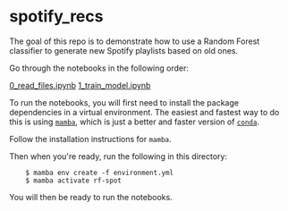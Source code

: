 # spotify_recs

The goal of this repo is to demonstrate how to use a Random Forest classifier to generate new Spotify playlists based on old ones. 

Go through the notebooks in the following order:

[0_read_files.ipynb](./0_read_files.ipynb)
[1_train_model.ipynb](./1_train_model.ipynb)

To run the notebooks, you will first need to install the package dependencies in a virtual environment. The easiest and fastest way to do this is using [`mamba`](https://mamba.readthedocs.io/en/latest/installation.html), which is just a better and faster version of [`conda`](https://docs.conda.io/en/latest/).

Follow the installation instructions for `mamba`.

Then when you're ready, run the following in this directory:

        $ mamba env create -f environment.yml
        $ mamba activate rf-spot

You will then be ready to run the notebooks.